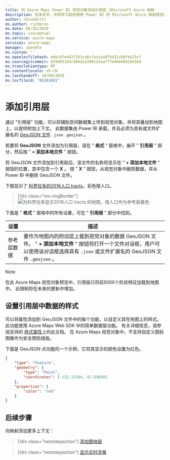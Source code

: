 ```yaml
---
title: 向 Azure Maps Power BI 视觉对象添加引用层 |Microsoft Azure 映射
description: 在本文中，你将学习如何使用 Power BI 的 Microsoft Azure 映射视觉对象中的参考层。
author: rbrundritt
ms.author: richbrun
ms.date: 06/26/2020
ms.topic: conceptual
ms.service: azure-maps
services: azure-maps
manager: cpendle
ms.custom: ''
ms.openlocfilehash: eb6c9fed42f263ca6cfaa1ea975d31cb8f4a75cf
ms.sourcegitcommit: 829d951d5c90442a38012daaf77e86046018e5b9
ms.translationtype: MT
ms.contentlocale: zh-CN
ms.lasthandoff: 10/09/2020
ms.locfileid: "86261681"
---
```

# <a name="add-a-reference-layer"></a>添加引用层

通过 "引用层" 功能，可以将辅助空间数据集上传到视觉对象，并将其叠加到地图上，以提供附加上下文。 此数据集由 Power BI 承载，并且必须为具有或文件扩展名的 [GeoJSON 文件](https://wikipedia.org/wiki/GeoJSON) `.json` `.geojson` 。

若要将 **GeoJSON** 文件添加为引用层，请在 " **格式** " 窗格中，展开 " **引用层** " 部分，然后按 " **+ 添加本地文件** " 按钮。

将 GeoJSON 文件添加到引用层后，该文件的名称将显示在 " **+ 添加本地文件** " 按钮的位置，其中包含一个 **X** 。 按 " **X** " 按钮，从视觉对象中删除数据，并从 Power BI 中删除 GeoJSON 文件。

下图显示了 [科罗拉多的2016人口 tracts](https://github.com/Azure-Samples/AzureMapsCodeSamples/tree/master/AzureMapsCodeSamples/Common/data/geojson)，彩色按人口。

> [!div class="mx-imgBorder"]
> ![为科罗拉多显示2016人口 tracts 的地图，按人口作为参考层着色](media/power-bi-visual/reference-layer-CO-census-tract.png)

下面是 " **格式** " 窗格中的所有设置，可在 " **引用层** " 部分中找到。

| 设置              | 描述   |
|----------------------|---------------|
| 参考层数据 | 要作为地图内的附加层上载到视觉对象的数据 GeoJSON 文件。 " **+ 添加本地文件** " 按钮将打开一个文件对话框，用户可以使用该对话框选择具有 `.json` 或文件扩展名的 GeoJSON 文件 `.geojson` 。 |

> [!NOTE]
> 在此 Azure Maps 视觉对象预览中，引用层只将前5000个形状特征加载到地图中。 此限制将在未来的更新中增加。

## <a name="styling-data-in-a-reference-layer"></a>设置引用层中数据的样式

可以将属性添加到 GeoJSON 文件中的每个功能，以自定义其在地图上的样式。 此功能使用 Azure Maps Web SDK 中的简单数据层功能。 有关详细信息，请参阅支持的 [样式属性](spatial-io-add-simple-data-layer.md#default-supported-style-properties)上的此文档。 在 Azure Maps 视觉对象中，不支持自定义图标图像作为安全预防措施。

下面是 GeoJSON 点功能的一个示例，它将其显示的颜色设置为红色。

```json
{
    "type": "Feature",
    "geometry": {
        "type": "Point",
        "coordinates": [-122.13284, 47.63699]
    },
    "properties": {
        "color": "red"
    }
}
```
## <a name="next-steps"></a>后续步骤

向映射添加更多上下文：

> [!div class="nextstepaction"]
> [添加图块层](power-bi-visual-add-tile-layer.md)

> [!div class="nextstepaction"]
> [显示实时流量](power-bi-visual-show-real-time-traffic.md)
